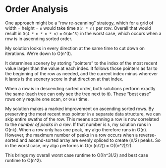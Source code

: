 # Order Analysis

One approach might be a “row re-scanning” strategy, which for a grid of width = height = `n` would take time `O(n * n)` per _row_. Overall that would result in `O(4 * n * n * n)` = `O(4n^3)` in the worst case, which occurs when a row is in ascending sorted order.

My solution looks in every direction at the same time to cut down on iterations. We’re down to O(n^3).

It determines scenery by storing “pointers” to the index of the most recent value larger than the value at each index. It follows those pointers as far to the beginning of the row as needed, and the current index minus wherever it lands is the scenery score in that direction at that index.

When a row is in descending sorted order, both solutions perform exactly the same (each tree can only see the tree next to it). These “best case” rows only require one scan, or `O(n)` time.

My solution makes a marked improvement on ascending sorted rows.  By preserving the most recent max pointer in a separate data structure, we can skip entire swaths of the row. This means scanning a row is now correlated to the _number of peaks in a row_. If that number is `k`, my solution runs in O(nk). When a row only has one peak, my algo therefore runs in O(n). However, the maximum number of peaks in a row occurs when a reverse-sorted and ascend-sorted array are evenly spliced to create (n/2) peaks. So in the worst case, my algo performs in O(n (n/2)) = O((n^2)/2).

This brings my overall worst case runtime to O((n^3)/2) and best case runtime to O(n^2).
